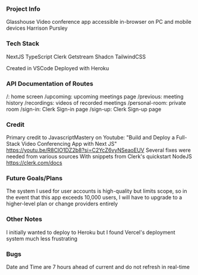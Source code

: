 ### Project Info
Glasshouse
Video conference app accessible in-browser on PC and mobile devices
Harrison Pursley

### Tech Stack
NextJS
TypeScript
Clerk
Getstream
Shadcn
TailwindCSS

Created in VSCode
Deployed with Heroku

### API Documentation of Routes
/: home screen
/upcoming: upcoming meetings page
/previous: meeting history
/recordings: videos of recorded meetings
/personal-room: private room
/sign-in: Clerk Sign-in page
/sign-up: Clerk Sign-up page

### Credit
Primary credit to JavascriptMastery on Youtube: "Build and Deploy a Full-Stack Video Conferencing App with Next JS"
https://youtu.be/R8CIO1DZ2b8?si=C2YcZ6vyNSeaoEUV
Several fixes were needed from various sources
With snippets from Clerk's quickstart NodeJS
https://clerk.com/docs

### Future Goals/Plans
The system I used for user accounts is high-quality but limits scope, so in the event that this app exceeds 10,000 users, I will have to upgrade to a higher-level plan or change providers entirely

### Other Notes
I initially wanted to deploy to Heroku but I found Vercel's deployment system much less frustrating

### Bugs
Date and Time are 7 hours ahead of current and do not refresh in real-time